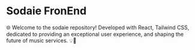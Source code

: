 # Sodaie FronEnd
🌐 Welcome to the sodaie repository!  Developed with React, Tailwind CSS, dedicated to providing an exceptional user experience, and shaping the future of music services. 💡🚀
